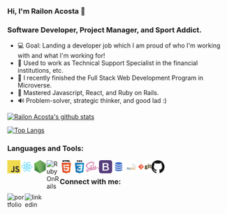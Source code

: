 ### Hi, I'm Railon Acosta 👋

### Software Developer, Project Manager, and Sport Addict.
- 💻 Goal: Landing a developer job which I am proud of who I'm working with and what I'm working for!
- 👔 Used to work as Technical Support Specialist in the financial institutions, etc.
- 🔭 I recently finished the Full Stack Web Development Program in Microverse.
- 🌱 Mastered Javascript, React, and Ruby on Rails.
- 🔊 Problem-solver, strategic thinker, and good lad :)


[![Railon Acosta's github stats](https://github-readme-stats.vercel.app/api?username=RailonA&show_icons=true&theme=radical?theme=vision-friendly-dark)](https://github.com/RailonA/github-readme-stats)


[![Top Langs](https://github-readme-stats.vercel.app/api/top-langs/?username=RailonA&show_icons=true&theme=radical&layout=compact?theme=vision-friendly-dark)](https://github.com/RailonA/github-readme-stats)


### Languages and Tools:

<img align="left" alt="JavaScript" width="30px" src="https://raw.githubusercontent.com/github/explore/80688e429a7d4ef2fca1e82350fe8e3517d3494d/topics/javascript/javascript.png" />
<img align="left" alt="React" width="30px" src="https://raw.githubusercontent.com/github/explore/80688e429a7d4ef2fca1e82350fe8e3517d3494d/topics/react/react.png" />
<img align="left" alt="Node.js" width="30px" src="https://raw.githubusercontent.com/github/explore/80688e429a7d4ef2fca1e82350fe8e3517d3494d/topics/nodejs/nodejs.png" />
<img align="left" alt="RubyOnRails" width="30px" src="https://avatars.githubusercontent.com/u/4223" />
<img align="left" alt="HTML5" width="30px" src="https://raw.githubusercontent.com/github/explore/80688e429a7d4ef2fca1e82350fe8e3517d3494d/topics/html/html.png" />
<img align="left" alt="CSS3" width="30px" src="https://raw.githubusercontent.com/github/explore/80688e429a7d4ef2fca1e82350fe8e3517d3494d/topics/css/css.png" />
<img align="left" alt="Sass" width="30px" src="https://raw.githubusercontent.com/github/explore/80688e429a7d4ef2fca1e82350fe8e3517d3494d/topics/sass/sass.png" /><img align="left" alt="Bootstrap" width="30px" src="https://raw.githubusercontent.com/github/explore/80688e429a7d4ef2fca1e82350fe8e3517d3494d/topics/bootstrap/bootstrap.png" />
<img align="left" alt="SQL" width="30px" src="https://raw.githubusercontent.com/github/explore/80688e429a7d4ef2fca1e82350fe8e3517d3494d/topics/sql/sql.png" />
<img align="left" alt="MySQL" width="30px" src="https://raw.githubusercontent.com/github/explore/80688e429a7d4ef2fca1e82350fe8e3517d3494d/topics/mysql/mysql.png" />
<img align="left" alt="Git" width="30px" src="https://raw.githubusercontent.com/github/explore/80688e429a7d4ef2fca1e82350fe8e3517d3494d/topics/git/git.png" />
<img align="left" alt="GitHub" width="30px" src="https://raw.githubusercontent.com/github/explore/78df643247d429f6cc873026c0622819ad797942/topics/github/github.png" />
<br/>

### Connect with me:
[<img align="left" alt="portfolio" width="40px" color="white" src="https://mir-s3-cdn-cf.behance.net/project_modules/source/945b0225337909.563440870421b.png"/>](https://railona.github.io/professional-portfolio-JS/)
[<img align="left" alt="linkedin" width="40px" src="https://upload.wikimedia.org/wikipedia/commons/thumb/c/ca/LinkedIn_logo_initials.png/768px-LinkedIn_logo_initials.png" />](https://www.linkedin.com/in/railon-acosta/)
